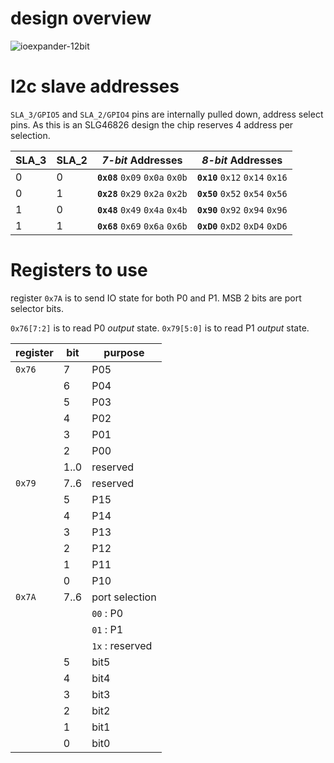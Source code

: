 # design overview
![ioexpander-12bit](https://user-images.githubusercontent.com/9379328/141942652-2a314a86-7227-4a5d-a972-0f51ffb5c1e4.png)

# I2c slave addresses

`SLA_3/GPIO5` and `SLA_2/GPIO4` pins are internally  pulled down, address select pins.
As this is an SLG46826 design the chip reserves 4 address per selection.

|SLA_3 | SLA_2 | *7-bit* Addresses | *8-bit* Addresses |
|---|----|----|---|
|0 | 0 | **`0x08`** `0x09` `0x0a` `0x0b` | **`0x10`** `0x12` `0x14` `0x16` |
|0 | 1 | **`0x28`** `0x29` `0x2a` `0x2b` | **`0x50`** `0x52` `0x54` `0x56` |
|1 | 0 | **`0x48`** `0x49` `0x4a` `0x4b` | **`0x90`** `0x92` `0x94` `0x96` |
|1 | 1 | **`0x68`** `0x69` `0x6a` `0x6b` | **`0xD0`** `0xD2` `0xD4` `0xD6` |

# Registers to use

register `0x7A` is to send IO state for both P0 and P1. MSB 2 bits are port selector bits.

`0x76[7:2]` is to read P0 _output_ state. `0x79[5:0]` is to read P1 _output_ state.

|register | bit | purpose |
|---|---|---|
|`0x76` | 7 | P05 |
| | 6 | P04 |
| | 5 | P03 |
| | 4 | P02 |
| | 3 | P01 |
| | 2 | P00 |
| | 1..0 | reserved |
|`0x79` | 7..6 | reserved |
| | 5 | P15 |
| | 4 | P14 |
| | 3 | P13 |
| | 2 | P12 |
| | 1 | P11 |
| | 0 | P10 |
|`0x7A` | 7..6 | port selection |
| | |`00` : P0 |
| | |`01` : P1 |
| | |`1x` : reserved |
| | 5 | bit5 |
| | 4 | bit4 |
| | 3 | bit3 |
| | 2 | bit2 |
| | 1 | bit1 |
| | 0 | bit0 |

